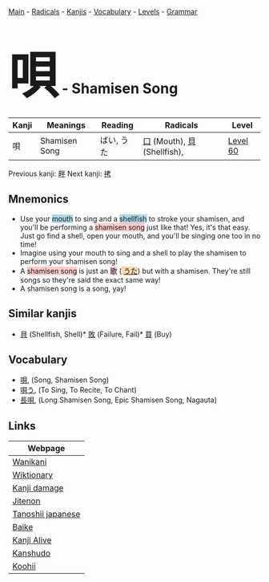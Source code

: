 <style> bigfont {font-size: 100px}</style>
[Main](../index.md) -
[Radicals](../radicals.md) -
[Kanjis](../kanjis.md) -
[Vocabulary](../vocabulary.md) -
[Levels](../levels.md) -
[Grammar](../grammar.md)
# <bigfont> 唄</bigfont> - Shamisen Song 

| Kanji | Meanings | Reading | Radicals | Level |
| --- | --- | --- | --- | --- |
| 唄 | Shamisen Song | ばい, うた | [口](../radicals/口.md) (Mouth), [貝](../radicals/貝.md) (Shellfish),  | [Level 60](../levels/wk_level60.md) |

Previous kanji: [畔](畔.md) Next kanji: [拷](拷.md) 

## Mnemonics
 * Use your <span style="background-color:#ADD8E6"> mouth</span> to sing and a <span style="background-color:#ADD8E6"> shellfish</span> to stroke your shamisen, and you'll be performing a <span style="background-color:#ffcccb"> shamisen song</span> just like that! Yes, it's that easy. Just go find a shell, open your mouth, and you'll be singing one too in no time!
* Imagine using your mouth to sing and a shell to play the shamisen to perform your shamisen song!
* A <span style="background-color:#ffcccb"> shamisen song</span> is just an <span style="background-color:#ffcccb"> 歌</span> (<span style="background-color:#fed8b1"> [うた](https://jisho.org/search/うた)</span>) but with a shamisen. They're still songs so they're said the exact same way!
* A shamisen song is a song, yay!


## Similar kanjis
 * [貝](貝.md) (Shellfish, Shell)* [敗](敗.md) (Failure, Fail)* [買](買.md) (Buy)


## Vocabulary
 * [唄](../vocabulary/唄.md), (Song, Shamisen Song)
* [唄う](../vocabulary/唄.md), (To Sing, To Recite, To Chant)
* [長唄](../vocabulary/唄.md), (Long Shamisen Song, Epic Shamisen Song, Nagauta)



## Links 

| Webpage |
| --- |
| [Wanikani          ](https://www.wanikani.com/kanji/唄) |
| [Wiktionary        ](https://en.wiktionary.org/wiki/唄) |
| [Kanji damage      ](http://www.kanjidamage.com/kanji/search?utf8=✓&q=唄) |
| [Jitenon           ](https://jitenon.com/kanji/唄) |
| [Tanoshii japanese ](https://www.tanoshiijapanese.com/dictionary/kanji.cfm?k=唄) |
| [Baike             ](https://baike.baidu.com/item/唄) |
| [Kanji Alive       ](https://app.kanjialive.com/唄) |
| [Kanshudo          ](https://www.kanshudo.com/searchmn?q=唄) |
| [Koohii            ](https://kanji.koohii.com/study/kanji/唄) |
